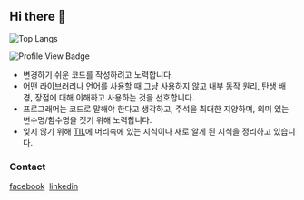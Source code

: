 ## Hi there 👋

![Top Langs](https://github-readme-stats.vercel.app/api/top-langs/?username=john015)

![Profile View Badge](https://komarev.com/ghpvc/?username=john015)

- 변경하기 쉬운 코드를 작성하려고 노력합니다.
- 어떤 라이브러리나 언어를 사용할 때 그냥 사용하지 않고 내부 동작 원리, 탄생 배경, 장점에 대해 이해하고 사용하는 것을 선호합니다.
- 프로그래머는 코드로 말해야 한다고 생각하고, 주석을 최대한 지양하며, 의미 있는 변수명/함수명을 짓기 위해 노력합니다.
- 잊지 않기 위해 [TIL](https://github.com/john015/TIL)에 머리속에 있는 지식이나 새로 알게 된 지식을 정리하고 있습니다.


### Contact

[facebook](https://www.facebook.com/profile.php?id=100009442556503)&nbsp; [linkedin](https://www.linkedin.com/in/sangwon-lee-3309a9165/)
